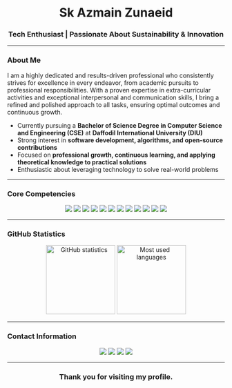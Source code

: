 <h1 align="center">Sk Azmain Zunaeid</h1>
<h3 align="center">Tech Enthusiast | Passionate About Sustainability & Innovation</h3>

---

### About Me
I am a highly dedicated and results-driven professional who consistently strives for excellence in every endeavor, from academic pursuits to professional responsibilities. With a proven expertise in extra-curricular activities and exceptional interpersonal and communication skills, I bring a refined and polished approach to all tasks, ensuring optimal outcomes and continuous growth.
- Currently pursuing a **Bachelor of Science Degree in Computer Science and Engineering (CSE)** at **Daffodil International University (DIU)**  
- Strong interest in **software development, algorithms, and open-source contributions**  
- Focused on **professional growth, continuous learning, and applying theoretical knowledge to practical solutions**  
- Enthusiastic about leveraging technology to solve real-world problems  

---

### Core Competencies
<p align="center">
  <img src="https://img.shields.io/badge/C-5C6BC0?style=flat&logo=c&logoColor=white" />
  <img src="https://img.shields.io/badge/C++-00599C?style=flat&logo=c%2B%2B&logoColor=white" />
  <img src="https://img.shields.io/badge/Java-007396?style=flat&logo=java&logoColor=white" />
  <img src="https://img.shields.io/badge/Python-3776AB?style=flat&logo=python&logoColor=white" />
  <img src="https://img.shields.io/badge/HTML-E34F26?style=flat&logo=html5&logoColor=white" />
  <img src="https://img.shields.io/badge/CSS-1572B6?style=flat&logo=css3&logoColor=white" />
  <img src="https://img.shields.io/badge/Git-F05032?style=flat&logo=git&logoColor=white" />
  <img src="https://img.shields.io/badge/GitHub-181717?style=flat&logo=github&logoColor=white" />
  <img src="https://img.shields.io/badge/VSCode-007ACC?style=flat&logo=visualstudiocode&logoColor=white" />
  <img src="https://img.shields.io/badge/Code::Blocks-000000?style=flat&logo=codeblocks&logoColor=white" />
  <img src="https://img.shields.io/badge/Canva-00C4CC?style=flat&logo=canva&logoColor=white" />
  <img src="https://img.shields.io/badge/Adobe%20Premiere%20Pro-9999FF?style=flat&logo=adobepremierepro&logoColor=white" />
</p>

---

### GitHub Statistics
<p align="center">
  <img src="https://github-readme-stats.vercel.app/api?username=zunaeid20&show_icons=true&theme=default" alt="GitHub statistics" height="160"/>
  <img src="https://github-readme-stats.vercel.app/api/top-langs/?username=zunaeid20&layout=compact&theme=default" alt="Most used languages" height="160"/>
</p>

---

### Contact Information
<p align="center">
  <a href="mailto:skazt2004@gmail.com"><img src="https://img.shields.io/badge/Email-D14836?style=for-the-badge&logo=gmail&logoColor=white" /></a>
  <a href="https://www.linkedin.com/in/zunaeid20/"><img src="https://img.shields.io/badge/LinkedIn-0077B5?style=for-the-badge&logo=linkedin&logoColor=white" /></a>
  <a href="https://sites.google.com/view/skazmainzunaeid"><img src="https://img.shields.io/badge/Website-0A2F66?style=for-the-badge&logo=About.me&logoColor=white" /></a>
  <a href="https://wa.me/+8801603900346"><img src="https://img.shields.io/badge/WhatsApp-25D366?style=for-the-badge&logo=whatsapp&logoColor=white" /></a>
</p>

---

<h3 align="center">Thank you for visiting my profile.</h3>
